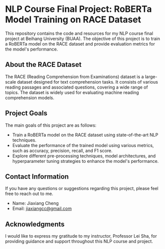 # NLP Course Final Project: RoBERTa Model Training on RACE Dataset

This repository contains the code and resources for my NLP course final project at Beihang University (BUAA). The objective of this project is to train a RoBERTa model on the RACE dataset and provide evaluation metrics for the model's performance.

## About the RACE Dataset

The RACE (Reading Comprehension from Examinations) dataset is a large-scale dataset designed for text comprehension tasks. It consists of various reading passages and associated questions, covering a wide range of topics. The dataset is widely used for evaluating machine reading comprehension models.


## Project Goals

The main goals of this project are as follows:

- Train a RoBERTa model on the RACE dataset using state-of-the-art NLP techniques.
- Evaluate the performance of the trained model using various metrics, such as accuracy, precision, recall, and F1 score.
- Explore different pre-processing techniques, model architectures, and hyperparameter tuning strategies to enhance the model's performance.


## Contact Information
If you have any questions or suggestions regarding this project, please feel free to reach out to me.

- Name: Jiaxiang Cheng
- Email: jiaxiangcc@gmail.com


## Acknowledgments
I would like to express my gratitude to my instructor, Professor Lei Sha, for providing guidance and support throughout this NLP course and project.
